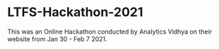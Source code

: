# LTFS-Hackathon-2021
This was an Online Hackathon conducted by Analytics Vidhya on their website from Jan 30 - Feb 7 2021.
